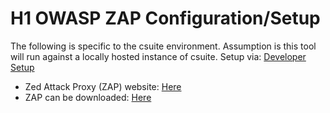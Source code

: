 # H1  OWASP ZAP Configuration/Setup

The following is specific to the csuite environment.  Assumption is this tool will run against a locally hosted instance of csuite.  Setup via: [Developer Setup](https://github.com/john-divelbiss/csuitetools/tree/master/developer_setup)

  * Zed Attack Proxy (ZAP) website:  [Here](https://www.owasp.org/index.php/OWASP_Zed_Attack_Proxy_Project) 
  * ZAP can be downloaded:  [Here](https://github.com/zaproxy/zaproxy/wiki/Downloads)


